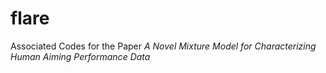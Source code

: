 # flare
Associated Codes for the Paper *A Novel Mixture Model for Characterizing Human Aiming Performance Data*
